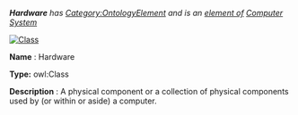 ___Hardware__ 
 has
 [Category:OntologyElement](../../Category/OntologyElement "Category:OntologyElement") 
 and is an
 [element of](../../Property/ElementOf "Property:ElementOf") 
[Computer System](../../Submissions/Computer_System "Submissions:Computer System")_




  





[![Class](../../images/thumb/2/27/Class.gif/45px-Class.gif)](../../Image/Class.gif "Class")


__Name__ 
 : Hardware
 



__Type:__ 
 owl:Class
 



__Description__ 
 : A physical component or a collection of physical components used by (or within or aside) a computer.